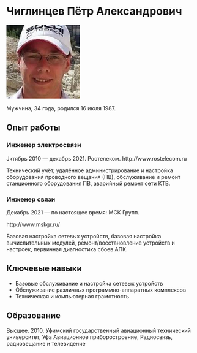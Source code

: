 <h1>Чиглинцев Пётр Александрович</h1>

<img src="/img/me.jpg">

Мужчина, 34 года, родился 16 июля 1987.
<h2>
Опыт работы
</h2>
<h3>
Инженер электросвязи
</h3>
Jктябрь 2010 — декабрь 2021.
Ростелеком.
http://www.rostelecom.ru
</p>
<p>
Технический учёт, удалённое администрирование и настройка оборудования проводного вещания (ПВ), обслуживание и ремонт станционного оборудования ПВ, аварийный ремонт сети КТВ.
</p>
<h3>
Инженер связи
</h3>
<p>
Декабрь 2021 — по настоящее время:
МСК Групп.
</p>
http://www.mskgr.ru/
<p>
Базовая настройка сетевых устройств, базовая настройка вычислительных модулей, ремонт/восстановление устройств и настроек, первичная диагностика сбоев АПК.
</p>

<h2>Ключевые навыки</h2>

<ul>
  <li>Базовые обслуживание и настройка сетевых устройств</li>
  <li>Обслуживание различных программно-аппаратных комплексов</li>
  <li>Техническая и компьютерная грамотность</li>
</ul>

<h2>Образование</h2>
<p>
Высшее.
2010. Уфимский государственный авиационный технический университет, Уфа
Авиационное приборостроение, Радиосвязь, радиовещание и телевидение
</p>
